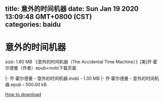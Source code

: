 
title: 意外的时间机器
date: Sun Jan 19 2020 13:09:48 GMT+0800 (CST)    
categories: baidu
---

# 意外的时间机器
size: 1.80 MB
 《意外的时间机器（The Accidental Time Machine）》[美]乔·霍尔德曼（作者）epub+mobi下载页面
 
|- 乔·霍尔德曼 - 意外的时间机器.mobi - 1.30 MB
|- 乔·霍尔德曼 - 意外的时间机器.epub - 500.00 kB

[How to download](https://bpcam.bemobtrk.com/go/2ceec3aa-1ca2-46d6-b9ff-aaa5c184517c?jno=886)